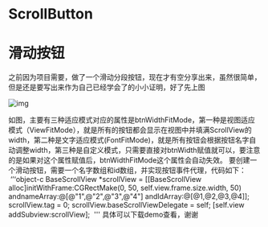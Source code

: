 # ScrollButton
滑动按钮
============

  之前因为项目需要，做了一个滑动分段按钮，现在才有空分享出来，虽然很简单，但是还是要写出来作为自己已经学会了的小小证明，好了先上图

![img](https://github.com/Yewenyu/ScrollButton/blob/master/ScrollButtonDemo1/ScrollButtonGif.gif)

  如图，主要有三种适应模式对应的属性是btnWidthFitMode，第一种是视图适应模式（ViewFitMode），就是所有的按钮都会显示在视图中并填满ScrollView的width，第二种是文字适应模式(FontFitMode)，就是所有按钮会根据按钮名字自动调整width，第三种是自定义模式，只需要直接对btnWidth赋值就可以，要注意的是如果对这个属性赋值后，btnWidthFitMode这个属性会自动失效。
  要创建一个滑动按钮，需要一个名字数组和id数组，并实现按钮事件代理，代码如下：
  ‘’‘object-c
  BaseScrollView *scrollView = [[BaseScrollView alloc]initWithFrame:CGRectMake(0, 50, self.view.frame.size.width, 50) andnameArray:@[@"1",@"2",@"3",@"4"] andIdArray:@[@1,@2,@3,@4]];
  scrollView.tag = 0;
  scrollView.baseScrollViewDelegate = self;
  [self.view addSubview:scrollView];
  '''
具体可以下载demo查看，谢谢
